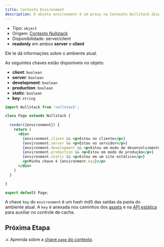 ```yaml
---
title: Contexto Environment
description: O objeto environment é um proxy no Contexto Nullstack disponível em ambos client e server e te dá informações sobre o ambiente atual
---
```


- Tipo: `object`
- Origem: [Contexto Nullstack](/pt-br/contexto#----contexto-nullstack)
- Disponibilidade: server/client
- **readonly** em ambos **server** e **client**

Ele te dá informações sobre o ambiente atual.

As seguintes chaves estão disponíveis no objeto:

- **client**: `boolean`
- **server**: `boolean`
- **development**: `boolean`
- **production**: `boolean`
- **static**: `boolean`
- **key**: `string`

```jsx
import Nullstack from 'nullstack';

class Page extends Nullstack {
 
  render({environment}) {
    return (
      <div> 
        {environment.client && <p>Estou no cliente</p>}
        {environment.server && <p>Estou no servidor</p>}
        {environment.development && <p>Estou em modo de desenvolvimento</p>}
        {environment.production && <p>Estou em modo de produção</p>}
        {environment.static && <p>Estou em um site estático</p>}
        <p>Minha chave é {environment.key}</p>
      </div>
    )
  }

}

export default Page;
```

A chave `key` do `environment` é um hash md5 das saídas da pasta do ambiente atual. A `key` é anexada nos caminhos dos [assets](/pt-br/estilos) e na [API estática](/pt-br/geracao-de-sites-estaticos) para auxiliar no controle de cache.

## Próxima Etapa

⚔ Aprenda sobre a [chave `page` do contexto](/pt-br/contexto-page).